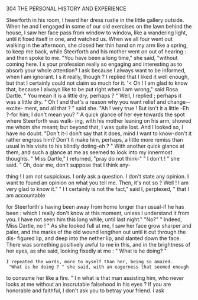 304           THE PERSONAL HISTORY AND EXPERIENCE

Steerforth in his room, I heard her dress rustle in the little gallery outside.
When he and I engaged in some of our old exercises on the lawn behind
the house, I saw her face pass from window to window, like a wandering
light, until it fixed itself in one, and watched us. When we all four went
out walking in the afternoon, she closed her thin hand on my arm like a
spring, to keep me back, while Steerforth and his mother went on out of
hearing : and then spoke to me.
    "You have been a long time," she said, "without coming here. I s
your profession really so engaging and interesting as to absorb your whole
attention? I ask because I always want to be informed, when I am
ignorant. I s it really, though ?
    I replied that I liked it well enough, but that I certainly could not claim
so much for it.
    '&lt; Oh ! I am glad to know that, because I always like to be put right
when I am wrong," said Rosa Dartle. " You mean it is a little dry,
perhaps ? "
    Well, I replied ; perhaps it was a little dry.
    " Oh ! and that's a reason why you want relief and change--excite-
ment, and all that ? " said she. "Ah ! very true ! But isn't it a little
-Eh         ?-for him; I don't mean you? "
    A quick glance of her eye towards the spot where Steerforth was walk-
ing, with his mother leaning on his arm, showed me whom she meant; but
beyond that, I was quite lost. And I looked so, I have no doubt.
     "Don't it-I don't say that it does, mind I want to know-don't             it
rather engross him? Don't it make him, perhaps, a little more remiss
than usual in his visits to his blindly doting-eh ? " With another
 quick glance at them, and such a glance at me as seemed to look into my
innermost thoughts.
     " Miss Dartle," I returned, "pray do not think-"
     " I don't ! " she said.     " Oh, dear me, don't suppose that I think any-

 thing ! I am not suspicious. I only ask a question. I don't state any
opinion. I want to found an opinion on what you tell me. Then, it's
not so ? Well ! I am very glad to know it."
     " I t certainly is not the fact," said I, perplexed, " that I am accountable

for Steerforth's having been away from home longer than usual-if he has
been : which I really don't know at this moment, unless I understand it
from you. I have not seen him this long while, until last night."
    "No?"
    " Indeed, Miss Dartle, no ! "
    As she looked full at me, I saw her face grow sharper and paler, and
the marks of the old wound lengthen out until it cut through the dis-
figured lip, and deep into the nether lip, and slanted down the face.
There was something positively awful to me in this, and in the brightness
 of her eyes, as she said, looking fixedly at me :
     " What is he doing? "

    I repeated the words, more to myself than her, being so amazed.
     "What is he doing ? " she said, with an eagerness that seemed enough
 to consume her like a fire. " I n what is that man assisting him, who
 never looks at me without an inscrutable falsehood in his eyes ? If you
 are honorable and faithful, I don't ask you to betray your friend. I ask
